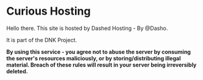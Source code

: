 # Curious Hosting
Hello there. This site is hosted by Dashed Hosting - By @Dasho.

It is part of the DNK Project.

**By using this service - you agree not to abuse the server by consuming the server's resources maliciously, or by storing/distributing illegal material. Breach of these rules will result in your server being irreversibly deleted.**